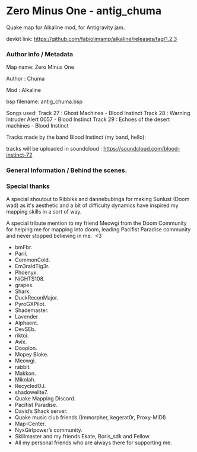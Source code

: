 # Zero Minus One - antig_chuma
Quake map for Alkaline mod, for Antigravity jam.

devkit link: https://github.com/fabiolimamp/alkaline/releases/tag/1.2.3


### Author info / Metadata

Map name: Zero Minus One

Author : Chuma

Mod : Alkaline

bsp filename: antig_chuma.bsp

Songs used: 
Track 27 : Ghost Machines - Blood Instinct
Track 28 : Warning Intruder Alert 0057 - Blood Instinct
Track 29 : Echoes of the desert machines - Blood Instinct

Tracks made by the band Blood Instinct (my band, hello):

tracks will be uploaded in soundcloud : https://soundcloud.com/blood-instinct-72


### General Information / Behind the scenes.



### Special thanks

A special shoutout to Ribbiks and dannebubinga for making Sunlust (Doom wad) as it's aesthetic and a bit of difficulty dynamics have inspired my mapping skills in a sort of way.

A special tribute mention to my friend Meowgi from the Doom Community for helping me for mapping into doom, leading Pacifist Paradise community and never stopped believing in me.  <3


- bmFbr.
- Paril.
- CommonCold.
- Em3raldTig3r.
- Phoenyx.
- NiGHTS108.
- grapes.
- Shark.
- DuckReconMajor.
- PyroGXPilot.
- Shademaster.
- Lavender
- Alphaent.
- DevSEb.
- riktoi.
- Avix.
- Dooplon.
- Mopey Bloke.
- Meowgi.
- rabbit.
- Makkon.
- Mikolah.
- RecycledOJ.
- shadowelite7.
- Quake Mapping Discord.
- Pacifist Paradise.
- David’s Shack server.
- Quake music club friends (Immorpher, kegerat0r, Proxy-MIDI)
- Map-Center.
- NyxGirlpower’s community.
- Skillmaster and my friends Ekate, Boris_sdk and Fellow.
- All my personal friends who are always there for supporting me.
